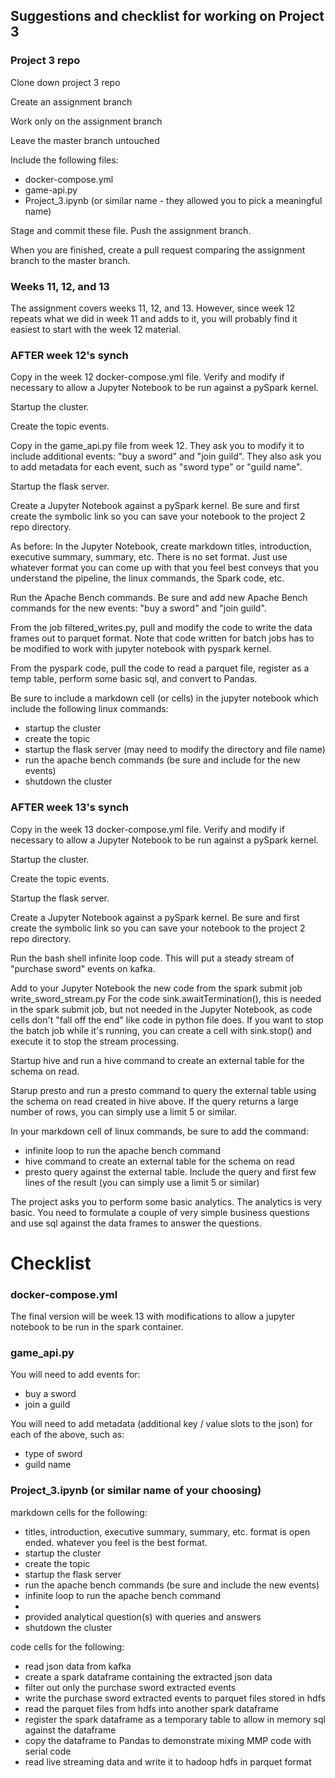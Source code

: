 ## Suggestions and checklist for working on Project 3

### Project 3 repo

Clone down project 3 repo

Create an assignment branch

Work only on the assignment branch

Leave the master branch untouched

Include the following files:

* docker-compose.yml
* game-api.py
* Project_3.ipynb (or similar name - they allowed you to pick a meaningful name)

Stage and commit these file.  Push the assignment branch.

When you are finished, create a pull request comparing the assignment branch to the master branch.

### Weeks 11, 12, and 13

The assignment covers weeks 11, 12, and 13.  However, since week 12 repeats what we did in week 11 and adds to it, you will probably find it easiest to start with the week 12 material.

### AFTER week 12's synch

Copy in the week 12 docker-compose.yml file. Verify and modify if necessary to allow a Jupyter Notebook to be run against a pySpark kernel.

Startup the cluster.

Create the topic events.

Copy in the game_api.py file from week 12.  They ask you to modify it to include additional events: "buy a sword" and "join guild".  They also ask you to add metadata for each event, such as "sword type" or "guild name".

Startup the flask server.

Create a Jupyter Notebook against a pySpark kernel.  Be sure and first create the symbolic link so you can save your notebook to the project 2 repo directory.

As before:  In the Jupyter Notebook, create markdown titles, introduction, executive summary, summary, etc.  There is no set format. Just use whatever format you can come up with that you feel best conveys that you understand the pipeline, the linux commands, the Spark code, etc.

Run the Apache Bench commands.  Be sure and add new Apache Bench commands for the new events: "buy a sword" and "join guild".

From the job filtered_writes.py, pull and modify the code to write the data frames out to parquet format.  Note that code written for batch jobs has to be modified to work with jupyter notebook with pyspark kernel.

From the pyspark code, pull the code to read a parquet file, register as a temp table, perform some basic sql, and convert to Pandas.

Be sure to include a markdown cell (or cells) in the jupyter notebook which include the following linux commands:
* startup the cluster
* create the topic
* startup the flask server (may need to modify the directory and file name)
* run the apache bench commands (be sure and include for the new events)
* shutdown the cluster

### AFTER week 13's synch

Copy in the week 13 docker-compose.yml file. Verify and modify if necessary to allow a Jupyter Notebook to be run against a pySpark kernel.

Startup the cluster.

Create the topic events.

Startup the flask server.

Create a Jupyter Notebook against a pySpark kernel.  Be sure and first create the symbolic link so you can save your notebook to the project 2 repo directory.

Run the bash shell infinite loop code.  This will put a steady stream of "purchase sword" events on kafka.

Add to your Jupyter Notebook the new code from the spark submit job write_sword_stream.py  For the code sink.awaitTermination(), this is needed in the spark submit job, but not needed in the Jupyter Notebook, as code cells don't "fall off the end" like code in python file does.  If you want to stop the batch job while it's running, you can create a cell with sink.stop() and execute it to stop the stream processing.

Startup hive and run a hive command to create an external table for the schema on read. 

Starup presto and run a presto command to query the external table using the schema on read created in hive above.  If the query returns a large number of rows, you can simply use a limit 5 or similar.

In your markdown cell of linux commands, be sure to add the command:
* infinite loop to run the apache bench command
* hive command to create an external table for the schema on read
* presto query against the external table.  Include the query and first few lines of the result (you can simply use a limit 5 or similar)

The project asks you to perform some basic analytics. The analytics is very basic. You need to formulate a couple of very simple business questions and use sql against the data frames to answer the questions.


# Checklist

### docker-compose.yml

The final version will be week 13 with modifications to allow a jupyter notebook to be run in the spark container.

### game_api.py

You will need to add events for:
* buy a sword
* join a guild

You will need to add metadata (additional key / value slots to the json) for each of the above, such as:

* type of sword
* guild name

### Project_3.ipynb (or similar name of your choosing)

markdown cells for the following:

* titles, introduction, executive summary, summary, etc.  format is open ended. whatever you feel is the best format.
* startup the cluster
* create the topic
* startup the flask server
* run the apache bench commands (be sure and include the new events)
* infinite loop to run the apache bench command
* 
* provided analytical question(s) with queries and answers
* shutdown the cluster

code cells for the following:

* read json data from kafka
* create a spark dataframe containing the extracted json data 
* filter out only the purchase sword extracted events
* write the purchase sword extracted events to parquet files stored in hdfs
* read the parquet files from hdfs into another spark dataframe
* register the spark dataframe as a temporary table to allow in memory sql against the dataframe
* copy the dataframe to Pandas to demonstrate mixing MMP code with serial code
* read live streaming data and write it to hadoop hdfs in parquet format



